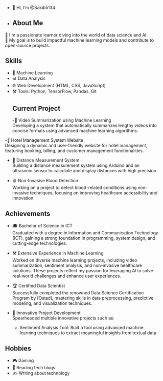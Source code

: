 - 👋 Hi, I’m @Sakib5134
-  ## About Me
🌱 I'm a passionate learner diving into the world of data science and AI.  
🎯 My goal is to build impactful machine learning models and contribute to open-source projects.
   ## Skills
- 🧠 Machine Learning
- 📊 Data Analysis
- 🌐 Web Development (HTML, CSS, JavaScript)
- 🛠️ Tools: Python, TensorFlow, Pandas, Git
  ## Current Project
  -🎥 Video Summarization using Machine Learning  
  Developing a system that automatically summarizes lengthy videos into concise formats using advanced machine learning algorithms.
  
 -🏨 Hotel Management System Website  
   Designing a dynamic and user-friendly website for hotel management, featuring booking, billing, and customer management functionalities.

 - 📏 Distance Measurement System  
   Building a distance measurement system using Arduino and an ultrasonic sensor to calculate and display distances with high precision.

 - 🩸 Non-Invasive Blood Detection  
   Working on a project to detect blood-related conditions using non-invasive techniques, focusing on improving healthcare accessibility and innovation.

## Achievements
- 🎓 Bachelor of Science in ICT  
   Graduated with a degree in Information and Communication Technology (ICT), gaining a strong foundation in programming, system design, and cutting-edge technologies.

- 🛠️ Extensive Experience in Machine Learning  
   Worked on diverse machine learning projects, including video summarization, sentiment analysis, and non-invasive healthcare solutions. These projects reflect my passion for leveraging AI to solve real-world challenges and enhance user experiences.

- 🏆 Certified Data Scientist  
   Successfully completed the renowned Data Science Certification Program by [Ostad], mastering skills in data preprocessing, predictive modeling, and visualization techniques.

- 🚀 Innovative Project Development  
   Spearheaded multiple innovative projects such as:  
   - Sentiment Analysis Tool: Built a tool using advanced machine learning techniques to extract meaningful insights from textual data.
## Hobbies
- 🎮 Gaming
- 📖 Reading tech blogs
- ✍️ Writing about technology
